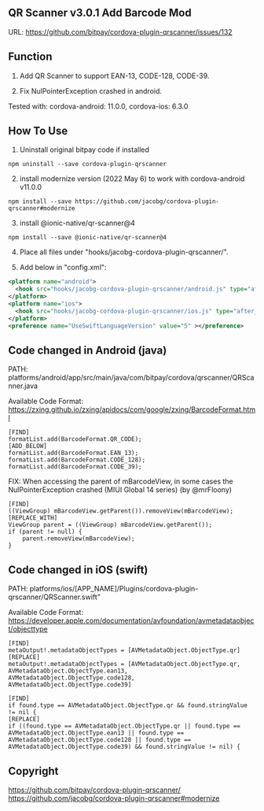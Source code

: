 ## QR Scanner v3.0.1 Add Barcode Mod
URL: https://github.com/bitpay/cordova-plugin-qrscanner/issues/132


## Function
1) Add QR Scanner to support EAN-13, CODE-128, CODE-39.

2) Fix NulPointerException crashed in android.

Tested with: cordova-android: 11.0.0, cordova-ios: 6.3.0


## How To Use
1) Uninstall original bitpay code if installed

```
npm uninstall --save cordova-plugin-qrscanner
```

2) install modernize version (2022 May 6) to work with cordova-android v11.0.0

```
npm install --save https://github.com/jacobg/cordova-plugin-qrscanner#modernize
```

3) install @ionic-native/qr-scanner@4

```
npm install --save @ionic-native/qr-scanner@4
```

4) Place all files under "hooks/jacobg-cordova-plugin-qrscanner/".

5) Add below in "config.xml":
```xml
<platform name="android">
  <hook src="hooks/jacobg-cordova-plugin-qrscanner/android.js" type="after_prepare" ></hook>
</platform>
<platform name="ios">
  <hook src="hooks/jacobg-cordova-plugin-qrscanner/ios.js" type="after_prepare" ></hook>
</platform>
<preference name="UseSwiftLanguageVersion" value="5" ></preference>
```


## Code changed in Android (java)
PATH: platforms/android/app/src/main/java/com/bitpay/cordova/qrscanner/QRScanner.java

Available Code Format: https://zxing.github.io/zxing/apidocs/com/google/zxing/BarcodeFormat.html
```
[FIND]
formatList.add(BarcodeFormat.QR_CODE);
[ADD_BELOW]
formatList.add(BarcodeFormat.EAN_13);
formatList.add(BarcodeFormat.CODE_128);
formatList.add(BarcodeFormat.CODE_39);
```

FIX: When accessing the parent of mBarcodeView, in some cases the NulPointerException crashed (MIUI Global 14 series) (by @mrFloony)
```
[FIND]
((ViewGroup) mBarcodeView.getParent()).removeView(mBarcodeView);
[REPLACE_WITH]
ViewGroup parent = ((ViewGroup) mBarcodeView.getParent());
if (parent != null) {
    parent.removeView(mBarcodeView);
}
```


## Code changed in iOS (swift)
PATH: platforms/ios/[APP_NAME]/Plugins/cordova-plugin-qrscanner/QRScanner.swift"

Available Code Format: https://developer.apple.com/documentation/avfoundation/avmetadataobject/objecttype

```
[FIND]
metaOutput!.metadataObjectTypes = [AVMetadataObject.ObjectType.qr]
[REPLACE]
metaOutput!.metadataObjectTypes = [AVMetadataObject.ObjectType.qr, AVMetadataObject.ObjectType.ean13, AVMetadataObject.ObjectType.code128, AVMetadataObject.ObjectType.code39]

[FIND]
if found.type == AVMetadataObject.ObjectType.qr && found.stringValue != nil {
[REPLACE]
if ((found.type == AVMetadataObject.ObjectType.qr || found.type == AVMetadataObject.ObjectType.ean13 || found.type == AVMetadataObject.ObjectType.code128 || found.type == AVMetadataObject.ObjectType.code39) && found.stringValue != nil) {
```


## Copyright
https://github.com/bitpay/cordova-plugin-qrscanner/
https://github.com/jacobg/cordova-plugin-qrscanner#modernize
